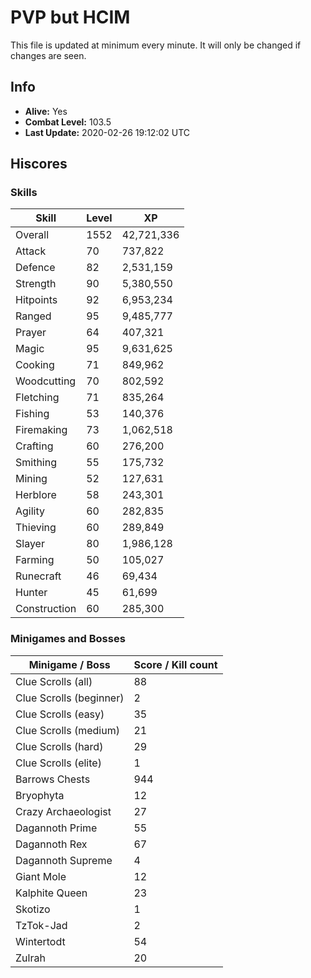# PVP but HCIM

This file is updated at minimum every minute. It will only be changed if changes are seen.

## Info

 - **Alive:** Yes
 - **Combat Level:** 103.5
 - **Last Update:** 2020-02-26 19:12:02 UTC

## Hiscores

### Skills

| Skill | Level | XP |
|--|--|--|
| Overall | 1552 | 42,721,336 |
| Attack | 70 | 737,822 |
| Defence | 82 | 2,531,159 |
| Strength | 90 | 5,380,550 |
| Hitpoints | 92 | 6,953,234 |
| Ranged | 95 | 9,485,777 |
| Prayer | 64 | 407,321 |
| Magic | 95 | 9,631,625 |
| Cooking | 71 | 849,962 |
| Woodcutting | 70 | 802,592 |
| Fletching | 71 | 835,264 |
| Fishing | 53 | 140,376 |
| Firemaking | 73 | 1,062,518 |
| Crafting | 60 | 276,200 |
| Smithing | 55 | 175,732 |
| Mining | 52 | 127,631 |
| Herblore | 58 | 243,301 |
| Agility | 60 | 282,835 |
| Thieving | 60 | 289,849 |
| Slayer | 80 | 1,986,128 |
| Farming | 50 | 105,027 |
| Runecraft | 46 | 69,434 |
| Hunter | 45 | 61,699 |
| Construction | 60 | 285,300 |

### Minigames and Bosses

| Minigame / Boss | Score / Kill count |
|--|--|
| Clue Scrolls (all) | 88 |
| Clue Scrolls (beginner) | 2 |
| Clue Scrolls (easy) | 35 |
| Clue Scrolls (medium) | 21 |
| Clue Scrolls (hard) | 29 |
| Clue Scrolls (elite) | 1 |
| Barrows Chests | 944 |
| Bryophyta | 12 |
| Crazy Archaeologist | 27 |
| Dagannoth Prime | 55 |
| Dagannoth Rex | 67 |
| Dagannoth Supreme | 4 |
| Giant Mole | 12 |
| Kalphite Queen | 23 |
| Skotizo | 1 |
| TzTok-Jad | 2 |
| Wintertodt | 54 |
| Zulrah | 20 |
